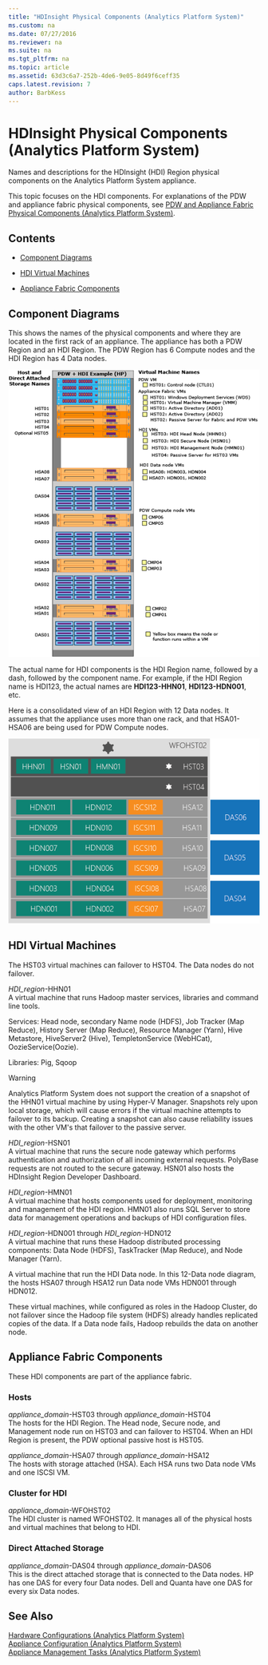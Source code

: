 ```yaml
---
title: "HDInsight Physical Components (Analytics Platform System)"
ms.custom: na
ms.date: 07/27/2016
ms.reviewer: na
ms.suite: na
ms.tgt_pltfrm: na
ms.topic: article
ms.assetid: 63d3c6a7-252b-4de6-9e05-8d49f6ceff35
caps.latest.revision: 7
author: BarbKess
---
```

# HDInsight Physical Components (Analytics Platform System)
Names and descriptions for the HDInsight (HDI) Region physical components on the Analytics Platform System appliance.  
  
This topic focuses on the HDI components. For explanations of the PDW and appliance fabric physical components, see [PDW and Appliance Fabric Physical Components &#40;Analytics Platform System&#41;](../../mpp/management/pdw-and-appliance-fabric-physical-components-analytics-platform-system.md).  
  
## Contents  
  
-   [Component Diagrams](#diagrams)  
  
-   [HDI Virtual Machines](#hdi)  
  
-   [Appliance Fabric Components](#fabric)  
  
## <a name="diagrams"></a>Component Diagrams  
This shows the names of the physical components and where they are located in the first rack of an appliance. The appliance has both a PDW Region and an HDI Region. The PDW Region has 6 Compute nodes and the HDI Region has 4 Data nodes.  
  
![HDInsight Region Component Names](../../mpp/management/media/APS_HW_ComponentNames-HDInsight-HP.png "APS_HW_ComponentNames-HDInsight-HP")  
  
The actual name for HDI components is the HDI Region name, followed by a dash, followed by the component name. For example, if the HDI Region name is HDI123, the actual names are **HDI123-HHN01**, **HDI123-HDN001**, etc.  
  
Here is a consolidated view of an HDI Region with 12 Data nodes. It assumes that the appliance uses more than one rack, and that HSA01-HSA06 are being used for PDW Compute nodes.  
  
![HDI Region physical component names](../../mpp/management/media/APS_HW_Names_HDInsight_HP.png "APS_HW_Names_HDInsight_HP")  
  
## <a name="hdi"></a>HDI Virtual Machines  
The HST03 virtual machines can failover to HST04. The Data nodes do not failover.  
  
*HDI_region*-HHN01  
A virtual machine that runs Hadoop master services, libraries and command line tools.  
  
Services: Head node, secondary Name node (HDFS), Job Tracker (Map Reduce), History Server (Map Reduce), Resource Manager (Yarn), Hive Metastore, HiveServer2 (Hive), TempletonService (WebHCat), OozieService(Oozie).  
  
Libraries: Pig, Sqoop  
  
> [!WARNING]  
> Analytics Platform System does not support the creation of a snapshot of the HHN01 virtual machine by using Hyper-V Manager. Snapshots rely upon local storage, which will cause errors if the virtual machine attempts to failover to its backup. Creating a snapshot can also cause reliability issues with the other VM's that failover to the passive server.  
  
*HDI_region*-HSN01  
A virtual machine that runs the secure node gateway which performs authentication and authorization of all incoming external requests. PolyBase requests are not routed to the secure gateway. HSN01 also hosts the HDInsight Region Developer Dashboard.  
  
*HDI_region*-HMN01  
A virtual machine that hosts components used for deployment, monitoring and management of the HDI region. HMN01 also runs SQL Server to store data for management operations and backups of HDI configuration files.  
  
*HDI_region*-HDN001 through *HDI_region*-HDN012  
A virtual machine that runs these Hadoop distributed processing components: Data Node (HDFS), TaskTracker (Map Reduce), and Node Manager (Yarn).  
  
A virtual machine that run the HDI Data node. In this 12-Data node diagram, the hosts HSA07 through HSA12 run Data node VMs HDN001 through HDN012.  
  
These virtual machines, while configured as roles in the Hadoop Cluster, do not failover since the Hadoop file system (HDFS) already handles replicated copies of the data. If a Data node fails, Hadoop rebuilds the data on another node.  
  
## <a name="fabric"></a>Appliance Fabric Components  
These HDI components are part of the appliance fabric.  
  
### Hosts  
*appliance_domain*-HST03 through *appliance_domain*-HST04  
The hosts for the HDI Region. The Head node, Secure node, and Management node run on HST03 and can failover to HST04. When an HDI Region is present, the PDW optional passive host is HST05.  
  
*appliance_domain*-HSA07 through *appliance_domain*-HSA12  
The hosts with storage attached (HSA). Each HSA runs two Data node VMs and one ISCSI VM.  
  
### Cluster for HDI  
*appliance_domain*-WFOHST02  
The HDI cluster is named WFOHST02. It manages all of the physical hosts and virtual machines that belong to HDI.  
  
### Direct Attached Storage  
*appliance_domain*-DAS04 through *appliance_domain*-DAS06  
This is the direct attached storage that is connected to the Data nodes. HP has one DAS for every four Data nodes. Dell and Quanta have one DAS for every six Data nodes.  
  
## See Also  
[Hardware Configurations &#40;Analytics Platform System&#41;](../../mpp/architecture/hardware-configurations-analytics-platform-system.md)  
[Appliance Configuration &#40;Analytics Platform System&#41;](../../mpp/management/appliance-configuration-analytics-platform-system.md)  
[Appliance Management Tasks &#40;Analytics Platform System&#41;](../../mpp/management/appliance-management-tasks-analytics-platform-system.md)  
  
